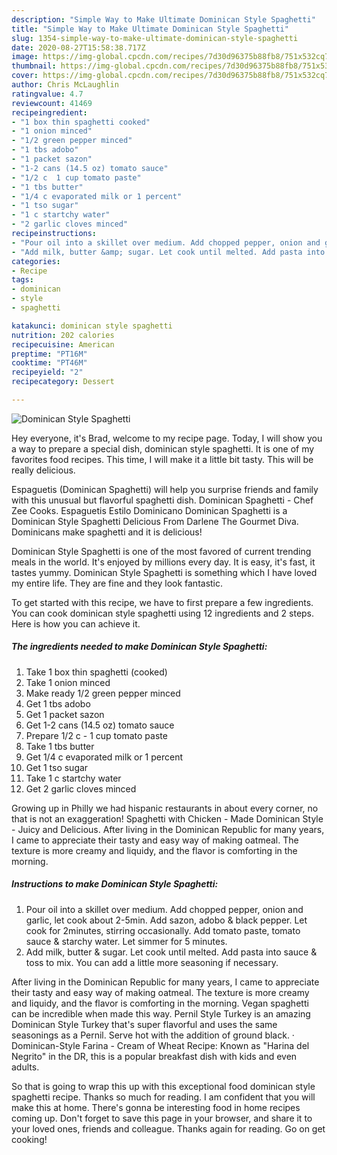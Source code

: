 ```yaml
---
description: "Simple Way to Make Ultimate Dominican Style Spaghetti"
title: "Simple Way to Make Ultimate Dominican Style Spaghetti"
slug: 1354-simple-way-to-make-ultimate-dominican-style-spaghetti
date: 2020-08-27T15:58:38.717Z
image: https://img-global.cpcdn.com/recipes/7d30d96375b88fb8/751x532cq70/dominican-style-spaghetti-recipe-main-photo.jpg
thumbnail: https://img-global.cpcdn.com/recipes/7d30d96375b88fb8/751x532cq70/dominican-style-spaghetti-recipe-main-photo.jpg
cover: https://img-global.cpcdn.com/recipes/7d30d96375b88fb8/751x532cq70/dominican-style-spaghetti-recipe-main-photo.jpg
author: Chris McLaughlin
ratingvalue: 4.7
reviewcount: 41469
recipeingredient:
- "1 box thin spaghetti cooked"
- "1 onion minced"
- "1/2 green pepper minced"
- "1 tbs adobo"
- "1 packet sazon"
- "1-2 cans (14.5 oz) tomato sauce"
- "1/2 c  1 cup tomato paste"
- "1 tbs butter"
- "1/4 c evaporated milk or 1 percent"
- "1 tso sugar"
- "1 c startchy water"
- "2 garlic cloves minced"
recipeinstructions:
- "Pour oil into a skillet over medium. Add chopped pepper, onion and garlic, let cook about 2-5min. Add sazon, adobo &amp; black pepper. Let cook for 2minutes, stirring occasionally. Add tomato paste, tomato sauce &amp; starchy water. Let simmer for 5 minutes."
- "Add milk, butter &amp; sugar. Let cook until melted. Add pasta into sauce &amp; toss to mix. You can add a little more seasoning if necessary."
categories:
- Recipe
tags:
- dominican
- style
- spaghetti

katakunci: dominican style spaghetti 
nutrition: 202 calories
recipecuisine: American
preptime: "PT16M"
cooktime: "PT46M"
recipeyield: "2"
recipecategory: Dessert

---
```



![Dominican Style Spaghetti](https://img-global.cpcdn.com/recipes/7d30d96375b88fb8/751x532cq70/dominican-style-spaghetti-recipe-main-photo.jpg)

Hey everyone, it's Brad, welcome to my recipe page. Today, I will show you a way to prepare a special dish, dominican style spaghetti. It is one of my favorites food recipes. This time, I will make it a little bit tasty. This will be really delicious.

Espaguetis (Dominican Spaghetti) will help you surprise friends and family with this unusual but flavorful spaghetti dish. Dominican Spaghetti - Chef Zee Cooks. Espaguetis Estilo Dominicano Dominican Spaghetti is a Dominican Style Spaghetti Delicious From Darlene The Gourmet Diva. Dominicans make spaghetti and it is delicious!

Dominican Style Spaghetti is one of the most favored of current trending meals in the world. It's enjoyed by millions every day. It is easy, it's fast, it tastes yummy. Dominican Style Spaghetti is something which I have loved my entire life. They are fine and they look fantastic.


To get started with this recipe, we have to first prepare a few ingredients. You can cook dominican style spaghetti using 12 ingredients and 2 steps. Here is how you can achieve it.

<!--inarticleads1-->

##### The ingredients needed to make Dominican Style Spaghetti:

1. Take 1 box thin spaghetti (cooked)
1. Take 1 onion minced
1. Make ready 1/2 green pepper minced
1. Get 1 tbs adobo
1. Get 1 packet sazon
1. Get 1-2 cans (14.5 oz) tomato sauce
1. Prepare 1/2 c - 1 cup tomato paste
1. Take 1 tbs butter
1. Get 1/4 c evaporated milk or 1 percent
1. Get 1 tso sugar
1. Take 1 c startchy water
1. Get 2 garlic cloves minced


Growing up in Philly we had hispanic restaurants in about every corner, no that is not an exaggeration! Spaghetti with Chicken - Made Dominican Style - Juicy and Delicious. After living in the Dominican Republic for many years, I came to appreciate their tasty and easy way of making oatmeal. The texture is more creamy and liquidy, and the flavor is comforting in the morning. 

<!--inarticleads2-->

##### Instructions to make Dominican Style Spaghetti:

1. Pour oil into a skillet over medium. Add chopped pepper, onion and garlic, let cook about 2-5min. Add sazon, adobo &amp; black pepper. Let cook for 2minutes, stirring occasionally. Add tomato paste, tomato sauce &amp; starchy water. Let simmer for 5 minutes.
1. Add milk, butter &amp; sugar. Let cook until melted. Add pasta into sauce &amp; toss to mix. You can add a little more seasoning if necessary.


After living in the Dominican Republic for many years, I came to appreciate their tasty and easy way of making oatmeal. The texture is more creamy and liquidy, and the flavor is comforting in the morning. Vegan spaghetti can be incredible when made this way. Pernil Style Turkey is an amazing Dominican Style Turkey that&#39;s super flavorful and uses the same seasonings as a Pernil. Serve hot with the addition of ground black. · Dominican-Style Farina - Cream of Wheat Recipe: Known as &#34;Harina del Negrito&#34; in the DR, this is a popular breakfast dish with kids and even adults. 

So that is going to wrap this up with this exceptional food dominican style spaghetti recipe. Thanks so much for reading. I am confident that you will make this at home. There's gonna be interesting food in home recipes coming up. Don't forget to save this page in your browser, and share it to your loved ones, friends and colleague. Thanks again for reading. Go on get cooking!
